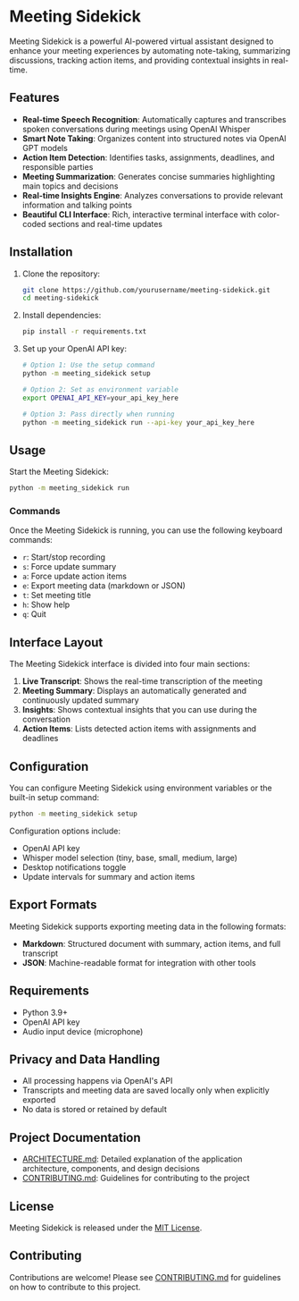 # Meeting Sidekick

Meeting Sidekick is a powerful AI-powered virtual assistant designed to enhance your meeting experiences by automating note-taking, summarizing discussions, tracking action items, and providing contextual insights in real-time.

## Features

- **Real-time Speech Recognition**: Automatically captures and transcribes spoken conversations during meetings using OpenAI Whisper
- **Smart Note Taking**: Organizes content into structured notes via OpenAI GPT models
- **Action Item Detection**: Identifies tasks, assignments, deadlines, and responsible parties
- **Meeting Summarization**: Generates concise summaries highlighting main topics and decisions
- **Real-time Insights Engine**: Analyzes conversations to provide relevant information and talking points
- **Beautiful CLI Interface**: Rich, interactive terminal interface with color-coded sections and real-time updates

## Installation

1. Clone the repository:
   ```bash
   git clone https://github.com/yourusername/meeting-sidekick.git
   cd meeting-sidekick
   ```

2. Install dependencies:
   ```bash
   pip install -r requirements.txt
   ```

3. Set up your OpenAI API key:
   ```bash
   # Option 1: Use the setup command
   python -m meeting_sidekick setup
   
   # Option 2: Set as environment variable
   export OPENAI_API_KEY=your_api_key_here
   
   # Option 3: Pass directly when running
   python -m meeting_sidekick run --api-key your_api_key_here
   ```

## Usage

Start the Meeting Sidekick:
```bash
python -m meeting_sidekick run
```

### Commands

Once the Meeting Sidekick is running, you can use the following keyboard commands:

- `r`: Start/stop recording
- `s`: Force update summary
- `a`: Force update action items
- `e`: Export meeting data (markdown or JSON)
- `t`: Set meeting title
- `h`: Show help
- `q`: Quit

## Interface Layout

The Meeting Sidekick interface is divided into four main sections:

1. **Live Transcript**: Shows the real-time transcription of the meeting
2. **Meeting Summary**: Displays an automatically generated and continuously updated summary
3. **Insights**: Shows contextual insights that you can use during the conversation
4. **Action Items**: Lists detected action items with assignments and deadlines

## Configuration

You can configure Meeting Sidekick using environment variables or the built-in setup command:

```bash
python -m meeting_sidekick setup
```

Configuration options include:
- OpenAI API key
- Whisper model selection (tiny, base, small, medium, large)
- Desktop notifications toggle
- Update intervals for summary and action items

## Export Formats

Meeting Sidekick supports exporting meeting data in the following formats:

- **Markdown**: Structured document with summary, action items, and full transcript
- **JSON**: Machine-readable format for integration with other tools

## Requirements

- Python 3.9+
- OpenAI API key
- Audio input device (microphone)

## Privacy and Data Handling

- All processing happens via OpenAI's API
- Transcripts and meeting data are saved locally only when explicitly exported
- No data is stored or retained by default

## Project Documentation

- [ARCHITECTURE.md](ARCHITECTURE.md): Detailed explanation of the application architecture, components, and design decisions
- [CONTRIBUTING.md](CONTRIBUTING.md): Guidelines for contributing to the project

## License

Meeting Sidekick is released under the [MIT License](LICENSE).

## Contributing

Contributions are welcome! Please see [CONTRIBUTING.md](CONTRIBUTING.md) for guidelines on how to contribute to this project.
